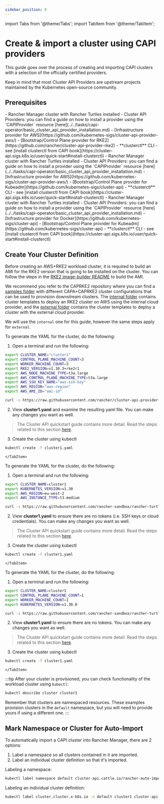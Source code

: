 ```yaml
---
sidebar_position: 0
---
```

import Tabs from '@theme/Tabs';
import TabItem from '@theme/TabItem';


# Create & import a cluster using CAPI providers

This guide goes over the process of creating and importing CAPI clusters with a selection of the officially certified providers.

Keep in mind that most Cluster API Providers are upstream projects maintained by the Kubernetes open-source community.

## Prerequisites

<Tabs>
  <TabItem value="aws-rke2" label="AWS RKE2" default>
    - Rancher Manager cluster with Rancher Turtles installed
    - Cluster API Providers: you can find a guide on how to install a provider using the `CAPIProvider` resource [here](../../tasks/capi-operator/basic_cluster_api_provider_installation.md)
        - [Infrastructure provider for AWS](https://github.com/kubernetes-sigs/cluster-api-provider-aws/)
        - [Bootstrap/Control Plane provider for RKE2](https://github.com/rancher/cluster-api-provider-rke2)
    - **clusterctl** CLI - see [install clusterctl from CAPI book](https://cluster-api.sigs.k8s.io/user/quick-start#install-clusterctl)
    </TabItem>
  <TabItem value="aws-kubeadm" label="AWS Kubeadm" default>
    - Rancher Manager cluster with Rancher Turtles installed
    - Cluster API Providers: you can find a guide on how to install a provider using the `CAPIProvider` resource [here](../../tasks/capi-operator/basic_cluster_api_provider_installation.md)
        - [Infrastructure provider for AWS](https://github.com/kubernetes-sigs/cluster-api-provider-aws/)
        - [Bootstrap/Control Plane provider for Kubeadm](https://github.com/kubernetes-sigs/cluster-api)
    - **clusterctl** CLI - see [install clusterctl from CAPI book](https://cluster-api.sigs.k8s.io/user/quick-start#install-clusterctl)
    </TabItem>
  <TabItem value="docker-kubeadm" label="Docker Kubeadm">
    - Rancher Manager cluster with Rancher Turtles installed
    - Cluster API Providers: you can find a guide on how to install a provider using the `CAPIProvider` resource [here](../../tasks/capi-operator/basic_cluster_api_provider_installation.md)
        - [Infrastructure provider for Docker](https://github.com/kubernetes-sigs/cluster-api)
        - [Bootstrap/Control Plane provider for Kubeadm](https://github.com/kubernetes-sigs/cluster-api)
    - **clusterctl** CLI - see [install clusterctl from CAPI book](https://cluster-api.sigs.k8s.io/user/quick-start#install-clusterctl)
  </TabItem>
</Tabs>

## Create Your Cluster Definition

<Tabs>
  <TabItem value="aws-rke2" label="AWS RKE2" default>


Before creating an AWS+RKE2 workload cluster, it is required to build an AMI for the RKE2 version that is going to be installed on the cluster. You can follow the steps in the [RKE2 image-builder README](https://github.com/rancher/cluster-api-provider-rke2/tree/main/image-builder#aws) to build the AMI.

We recommend you refer to the CAPRKE2 repository where you can find a [samples folder](https://github.com/rancher/cluster-api-provider-rke2/tree/main/samples/aws) with different CAPA+CAPRKE2 cluster configurations that can be used to provision downstream clusters. The [internal folder](https://github.com/rancher/cluster-api-provider-rke2/tree/main/samples/aws/internal) contains cluster templates to deploy an RKE2 cluster on AWS using the internal cloud provider, and the [external folder](https://github.com/rancher/cluster-api-provider-rke2/tree/main/samples/aws/external) contains the cluster templates to deploy a cluster with the external cloud provider.

We will use the `internal` one for this guide, however the same steps apply for `external`.

To generate the YAML for the cluster, do the following:

1. Open a terminal and run the following:

```bash
export CLUSTER_NAME="cluster1"
export CONTROL_PLANE_MACHINE_COUNT=3
export WORKER_MACHINE_COUNT=3
export RKE2_VERSION=v1.30.3+rke2r1
export AWS_NODE_MACHINE_TYPE=t3a.large
export AWS_CONTROL_PLANE_MACHINE_TYPE=t3a.large
export AWS_SSH_KEY_NAME="aws-ssh-key"
export AWS_REGION="aws-region"
export AWS_AMI_ID="ami-id"

curl -s https://raw.githubusercontent.com/rancher/cluster-api-provider-rke2/refs/heads/main/examples/aws/cluster-template.yaml | envsubst > cluster1.yaml
```
2. View **cluster1.yaml** and examine the resulting yaml file. You can make any changes you want as well.

> The Cluster API quickstart guide contains more detail. Read the steps related to this section [here](https://cluster-api.sigs.k8s.io/user/quick-start.html#required-configuration-for-common-providers).

3. Create the cluster using kubectl

```bash
kubectl create -f cluster1.yaml
```
    </TabItem>
  <TabItem value="aws-kubeadm" label="AWS Kubeadm" default>
To generate the YAML for the cluster, do the following:

1. Open a terminal and run the following:

```bash
export CLUSTER_NAME=cluster1
export KUBERNETES_VERSION=v1.30
export AWS_REGION=eu-west-2
export AWS_INSTANCE_TYPE=t3.medium

curl -s https://raw.githubusercontent.com/rancher-sandbox/rancher-turtles-fleet-example/templates/capa.yaml | envsubst > cluster1.yaml
```
2. View **cluster1.yaml** to ensure there are no tokens (i.e. SSH keys or cloud credentials). You can make any changes you want as well.

> The Cluster API quickstart guide contains more detail. Read the steps related to this section [here](https://cluster-api.sigs.k8s.io/user/quick-start.html#required-configuration-for-common-providers).

3. Create the cluster using kubectl

```bash
kubectl create -f cluster1.yaml
```
    </TabItem>
  <TabItem value="docker-kubeadm" label="Docker Kubeadm">
To generate the YAML for the cluster, do the following:

1. Open a terminal and run the following:

```bash
export CLUSTER_NAME=cluster1
export CONTROL_PLANE_MACHINE_COUNT=1
export WORKER_MACHINE_COUNT=1
export KUBERNETES_VERSION=v1.30.0

curl -s https://raw.githubusercontent.com/rancher-sandbox/rancher-turtles-fleet-example/templates/docker-kubeadm.yaml | envsubst > cluster1.yaml
```

2. View **cluster1.yaml** to ensure there are no tokens. You can make any changes you want as well.

> The Cluster API quickstart guide contains more detail. Read the steps related to this section [here](https://cluster-api.sigs.k8s.io/user/quick-start.html#required-configuration-for-common-providers).

3. Create the cluster using kubectl

```bash
kubectl create -f cluster1.yaml
```
    </TabItem>
</Tabs>

:::tip
After your cluster is provisioned, you can check functionality of the workload cluster using `kubectl`:
```bash
kubectl describe cluster cluster1
```

Remember that clusters are namespaced resources. These examples provision clusters in the `default` namespace, but you will need to provide yours if using a different one.
:::

## Mark Namespace or Cluster for Auto-Import

To automatically import a CAPI cluster into Rancher Manager, there are 2 options:

1. Label a namespace so all clusters contained in it are imported.
2. Label an individual cluster definition so that it's imported.

Labeling a namespace:

```bash
kubectl label namespace default cluster-api.cattle.io/rancher-auto-import=true
```

Labeling an individual cluster definition:

```bash
kubectl label cluster.cluster.x-k8s.io -n default cluster1 cluster-api.cattle.io/rancher-auto-import=true
```
